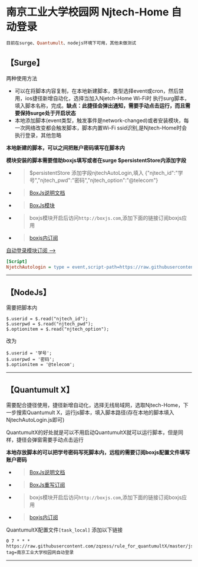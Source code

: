 # 南京工业大学校园网 Njtech-Home 自动登录
```ruby
目前在surge、Quantumult、nodejs环境下可用，其他未做测试
```

【Surge】
-----------------
两种使用方法
- 可以在将脚本内容复制，在本地新建脚本，类型选择event或cron，然后禁用，ios捷径新增自动化，选择当加入Njetch-Home Wi-Fi时 执行surg脚本，填入脚本名称，完成。**缺点：此捷径会弹出通知，需要手动点击运行，而且需要保持surge处于开启状态**
- 本地添加脚本(event类型，触发事件是network-changed)或者安装模块，每一次网络改变都会触发脚本，脚本内置Wi-Fi ssid识别,是Njtech-Home时会执行登录，其他忽略

**本地新建的脚本，可以之间把账户密码填写在脚本内**

**模块安装的脚本需要借助boxjs填写或者在surge $persistentStore内添加字段**
- > $persistentStore 添加字段njtechAutoLogin,填入 {"njtech_id":"学号","njtech_pwd":"密码","njtech_option":"@telecom"}
- > [BoxJs说明文档](https://github.com/chavyleung/boxjs-doc)
- > [BoxJs模块](https://raw.githubusercontent.com/chavyleung/scripts/master/box/rewrite/boxjs.rewrite.surge.sgmodule)
- > boxjs模块开启后访问`http://boxjs.com`,添加下面的链接订阅boxjs应用
- > [boxjs内订阅](https://raw.githubusercontent.com/zqzess/rule_for_quantumultX/master/js/Mine/boxjs.json)

[自动登录模块订阅 -->](https://raw.githubusercontent.com/zqzess/rule_for_quantumultX/master/Surge/Module/NjtechAutoLogin.sgmodule)

```ini
[Script]
NjetchAutologin = type = event,script-path=https://raw.githubusercontent.com/zqzess/rule_for_quantumultX/master/js/Mine/NjtechAutoLogin/NjtechAutoLogin.js,event-name=network-changed,timeout=6
```
-----------------
【NodeJs】
---------
需要把脚本内
```
$.userid = $.read("njtech_id");
$.userpwd = $.read("njtech_pwd");
$.optionitem = $.read("njtech_option");
```
改为
```
$.userid = '学号';
$.userpwd = '密码';
$.optionitem = '@telecom';
```
---------
【Quantumult X】
---------
需要配合捷径使用，捷径新增自动化，选择无线局域网，选取Njtech-Home，下一步搜索Quantumult X，运行js脚本，填入脚本路径(存在本地的脚本填入NjtechAutoLogin.js即可)

QuantumultX的好处就是可以不用启动QuantumultX就可以运行脚本，但是同样，捷径会弹窗需要手动点击运行

**本地存放脚本的可以把学号密码写死脚本内，远程的需要订阅boxjs配置文件填写账户密码**
 
- > [BoxJs说明文档](https://github.com/chavyleung/boxjs-doc)
- > [BoxJs重写订阅](https://raw.githubusercontent.com/chavyleung/scripts/master/box/rewrite/boxjs.rewrite.quanx.conf)
- > boxjs模块开启后访问`http://boxjs.com`,添加下面的链接订阅boxjs应用
- > [boxjs内订阅](https://raw.githubusercontent.com/zqzess/rule_for_quantumultX/master/js/Mine/boxjs.json)

QuantumultX配置文件`[task_local]`   添加以下链接
```
0 7 * * * https://raw.githubusercontent.com/zqzess/rule_for_quantumultX/master/js/Mine/NjtechAutoLogin/NjtechAutoLogin.js, tag=南京工业大学校园网自动登录

```
---------